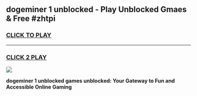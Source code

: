 
## dogeminer 1 unblocked - Play Unblocked Gmaes & Free #zhtpi
<h3>
<a href="https://news.freeplayer.one?title=dogeminer_1_unblocked&ref=26F">CLICK TO PLAY</a></h3>
<hr>

<h3>
<a href="https://news.freeplayer.one?title=dogeminer_1_unblocked&ref=26F">CLICK 2 PLAY</a>
  
</h3>

<a href="https://news.freeplayer.one?title=dogeminer_1_unblocked&ref=26F/"><img src="https://clearcache.store/games.png"></a>


**dogeminer 1 unblocked games unblocked: Your Gateway to Fun and Accessible Online Gaming**
